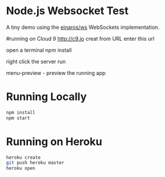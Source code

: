 # Node.js Websocket Test

A tiny demo using the [einaros/ws](http://einaros.github.io/ws/) WebSockets implementation.

#running on Cloud 9 http://c9.io
creat from URL
enter this url

open a terminal
npm install

right click the server
run

menu-preview - preview the running app



# Running Locally

``` bash
npm install
npm start
```

# Running on Heroku

``` bash
heroku create
git push heroku master
heroku open
```
